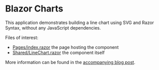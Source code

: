 # Blazor Charts

This application demonstrates building a line chart using SVG
and Razor Syntax, without any JavaScript dependencies.

Files of interest:

- [Pages/index.razor](Pages/index.razor) the page hosting the component
- [Shared/LineChart.razor](Shared/LineChart.razor) the component itself

More information can be found in the [accompanying blog post](https://storck.io/posts/charts-and-graphs-with-blazor-svg).
